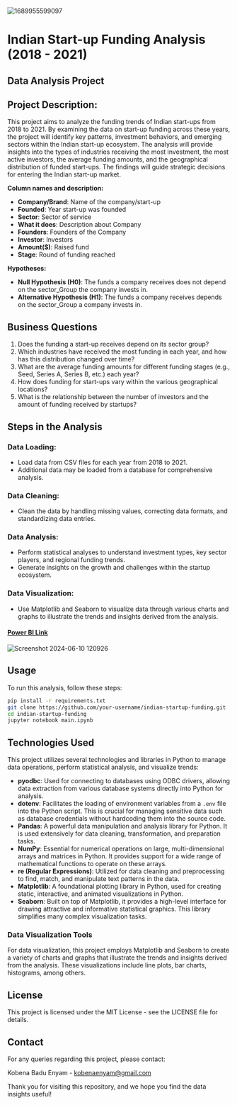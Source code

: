 
![1689955599097](https://github.com/kbay/Indian-Start-up-Funding-Analysis-2018-2021/assets/78024760/5ffd69d9-9b8f-429e-a465-4c0d51baeec0)

# Indian Start-up Funding Analysis (2018 - 2021)
## Data Analysis Project

## Project Description:
This project aims to analyze the funding trends of Indian start-ups from 2018 to 2021. By examining the data on start-up funding across these years, the project will identify key patterns, investment behaviors, and emerging sectors within the Indian start-up ecosystem. The analysis will provide insights into the types of industries receiving the most investment, the most active investors, the average funding amounts, and the geographical distribution of funded start-ups. The findings will guide strategic decisions for entering the Indian start-up market.

**Column names and description:**

- **Company/Brand**: Name of the company/start-up
- **Founded**: Year start-up was founded
- **Sector**: Sector of service
- **What it does**: Description about Company
- **Founders**: Founders of the Company
- **Investor**: Investors
- **Amount($)**: Raised fund
- **Stage**: Round of funding reached

**Hypotheses:**
- **Null Hypothesis (H0)**: The funds a company receives does not depend on the sector_Group the company invests in.
- **Alternative Hypothesis (H1)**: The funds a company receives depends on the sector_Group a company invests in.

## Business Questions
1. Does the funding a start-up receives depend on its sector group?
2. Which industries have received the most funding in each year, and how has this distribution changed over time?
3. What are the average funding amounts for different funding stages (e.g., Seed, Series A, Series B, etc.) each year?
4. How does funding for start-ups vary within the various geographical locations?
5. What is the relationship between the number of investors and the amount of funding received by startups?

## Steps in the Analysis
### Data Loading:
- Load data from CSV files for each year from 2018 to 2021.
- Additional data may be loaded from a database for comprehensive analysis.

### Data Cleaning:
- Clean the data by handling missing values, correcting data formats, and standardizing data entries.

### Data Analysis:
- Perform statistical analyses to understand investment types, key sector players, and regional funding trends.
- Generate insights on the growth and challenges within the startup ecosystem.

### Data Visualization:
- Use Matplotlib and Seaborn to visualize data through various charts and graphs to illustrate the trends and insights derived from the analysis.

#### [Power BI Link](https://app.powerbi.com/view?r=eyJrIjoiNjg2MTI2MDMtM2JjMi00ZDliLWEyY2EtYTU2YTNjNGM4ZDZjIiwidCI6IjQ0ODdiNTJmLWYxMTgtNDgzMC1iNDlkLTNjMjk4Y2I3MTA3NSJ9 )

![Screenshot 2024-06-10 120926](https://github.com/kbay9/Indian-Start-up-Funding-Analysis-2018-2021/assets/78024760/77251849-14a9-438b-9721-10a419c0656d)

## Usage
To run this analysis, follow these steps:

```bash
pip install -r requirements.txt
git clone https://github.com/your-username/indian-startup-funding.git
cd indian-startup-funding
jupyter notebook main.ipynb
```

## Technologies Used
This project utilizes several technologies and libraries in Python to manage data operations, perform statistical analysis, and visualize trends:
- **pyodbc**: Used for connecting to databases using ODBC drivers, allowing data extraction from various database systems directly into Python for analysis.
- **dotenv**: Facilitates the loading of environment variables from a `.env` file into the Python script. This is crucial for managing sensitive data such as database credentials without hardcoding them into the source code.
- **Pandas**: A powerful data manipulation and analysis library for Python. It is used extensively for data cleaning, transformation, and preparation tasks.
- **NumPy**: Essential for numerical operations on large, multi-dimensional arrays and matrices in Python. It provides support for a wide range of mathematical functions to operate on these arrays.
- **re (Regular Expressions)**: Utilized for data cleaning and preprocessing to find, match, and manipulate text patterns in the data.
- **Matplotlib**: A foundational plotting library in Python, used for creating static, interactive, and animated visualizations in Python.
- **Seaborn**: Built on top of Matplotlib, it provides a high-level interface for drawing attractive and informative statistical graphics. This library simplifies many complex visualization tasks.

### Data Visualization Tools
For data visualization, this project employs Matplotlib and Seaborn to create a variety of charts and graphs that illustrate the trends and insights derived from the analysis. These visualizations include line plots, bar charts, histograms, among others.


## License
This project is licensed under the MIT License - see the LICENSE file for details.

## Contact
For any queries regarding this project, please contact:

Kobena Badu Enyam - kobenaenyam@gmail.com

Thank you for visiting this repository, and we hope you find the data insights useful!
